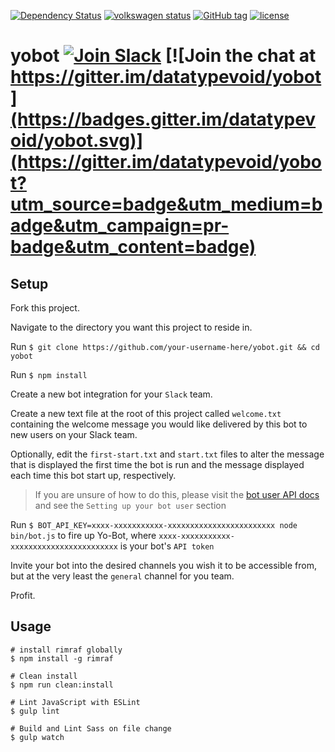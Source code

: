 [![Dependency Status](https://david-dm.org/datatypevoid/yobot.svg)](https://david-dm.org/datatypevoid/yobot) [![volkswagen status](https://auchenberg.github.io/volkswagen/volkswargen_ci.svg?v=1)](https://travis-ci.org/datatypevoid/yobot) [![GitHub tag](https://img.shields.io/github/tag/datatypevoid/yobot.svg?maxAge=2592000)](https://github.com/datatypevoid/yobot) [![license](https://img.shields.io/github/license/datatypevoid/yobot.svg?maxAge=2592000)](https://github.com/datatypevoid/yobot/blob/master/LICENSE)

# yobot [![Join Slack](https://img.shields.io/badge/slack-join-brightgreen.svg)](http://www.davidniciforovic.com/wp-login.php?action=slack-invitation) [![Join the chat at https://gitter.im/datatypevoid/yobot](https://badges.gitter.im/datatypevoid/yobot.svg)](https://gitter.im/datatypevoid/yobot?utm_source=badge&utm_medium=badge&utm_campaign=pr-badge&utm_content=badge)

## Setup

Fork this project.

Navigate to the directory you want this project to reside in.

Run `$ git clone https://github.com/your-username-here/yobot.git && cd yobot`

Run `$ npm install`

Create a new bot integration for your `Slack` team.

Create a new text file at the root of this project called `welcome.txt` containing the welcome message you would like delivered by this bot to new users on your Slack team.

Optionally, edit the `first-start.txt` and `start.txt` files to alter the message that is displayed the first time the bot is run and the message displayed each time this bot start up, respectively.

> If you are unsure of how to do this, please visit the [bot user API docs](https://api.slack.com/bot-users) and see the `Setting up your bot user` section

Run `$ BOT_API_KEY=xxxx-xxxxxxxxxxx-xxxxxxxxxxxxxxxxxxxxxxxx node bin/bot.js` to fire up Yo-Bot, where `xxxx-xxxxxxxxxxx-xxxxxxxxxxxxxxxxxxxxxxxx` is your bot's `API token`

Invite your bot into the desired channels you wish it to be accessible from, but at the very least the `general` channel for you team.

Profit.

## Usage

```
# install rimraf globally
$ npm install -g rimraf

# Clean install
$ npm run clean:install

# Lint JavaScript with ESLint
$ gulp lint

# Build and Lint Sass on file change
$ gulp watch
```
